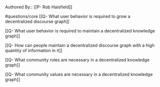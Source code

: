 Authored By:: [[P- Rob Haisfield]]

#questions/core 
[[Q- What user behavior is required to grow a decentralized discourse graph]]

[[Q- What user behavior is required to maintain a decentralized knowledge graph]]

[[Q- How can people maintain a decentralized discourse graph with a high quantity of information in it]]

[[Q- What community roles are necessary in a decentralized knowledge graph]]

[[Q- What community values are necessary in a decentralized knowledge graph]]